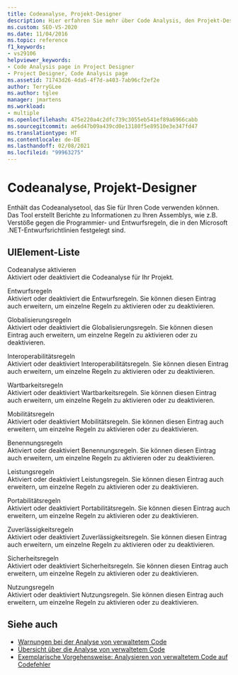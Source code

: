 ```yaml
---
title: Codeanalyse, Projekt-Designer
description: Hier erfahren Sie mehr über Code Analysis, den Projekt-Designer und darüber, dass dieser das Codeanalysetool enthält, das Sie optional für Ihren Code ausführen können.
ms.custom: SEO-VS-2020
ms.date: 11/04/2016
ms.topic: reference
f1_keywords:
- vs29106
helpviewer_keywords:
- Code Analysis page in Project Designer
- Project Designer, Code Analysis page
ms.assetid: 71743d26-4da5-4f7d-a403-7ab96cf2ef2e
author: TerryGLee
ms.author: tglee
manager: jmartens
ms.workload:
- multiple
ms.openlocfilehash: 475e220a4c2dfc739c3055eb541ef89a6966cabb
ms.sourcegitcommit: ae6d47b09a439cd0e13180f5e89510e3e347fd47
ms.translationtype: HT
ms.contentlocale: de-DE
ms.lasthandoff: 02/08/2021
ms.locfileid: "99963275"
---
```

# <a name="code-analysis-project-designer"></a>Codeanalyse, Projekt-Designer

Enthält das Codeanalysetool, das Sie für Ihren Code verwenden können. Das Tool erstellt Berichte zu Informationen zu Ihren Assemblys, wie z.B. Verstöße gegen die Programmier- und Entwurfsregeln, die in den Microsoft .NET-Entwurfsrichtlinien festgelegt sind.

## <a name="uielement-list"></a>UIElement-Liste

Codeanalyse aktivieren\
Aktiviert oder deaktiviert die Codeanalyse für Ihr Projekt.

Entwurfsregeln\
Aktiviert oder deaktiviert die Entwurfsregeln. Sie können diesen Eintrag auch erweitern, um einzelne Regeln zu aktivieren oder zu deaktivieren.

Globalisierungsregeln\
Aktiviert oder deaktiviert die Globalisierungsregeln. Sie können diesen Eintrag auch erweitern, um einzelne Regeln zu aktivieren oder zu deaktivieren.

Interoperabilitätsregeln\
Aktiviert oder deaktiviert Interoperabilitätsregeln. Sie können diesen Eintrag auch erweitern, um einzelne Regeln zu aktivieren oder zu deaktivieren.

Wartbarkeitsregeln\
Aktiviert oder deaktiviert Wartbarkeitsregeln. Sie können diesen Eintrag auch erweitern, um einzelne Regeln zu aktivieren oder zu deaktivieren.

Mobilitätsregeln\
Aktiviert oder deaktiviert Mobilitätsregeln. Sie können diesen Eintrag auch erweitern, um einzelne Regeln zu aktivieren oder zu deaktivieren.

Benennungsregeln\
Aktiviert oder deaktiviert Benennungsregeln. Sie können diesen Eintrag auch erweitern, um einzelne Regeln zu aktivieren oder zu deaktivieren.

Leistungsregeln\
Aktiviert oder deaktiviert Leistungsregeln. Sie können diesen Eintrag auch erweitern, um einzelne Regeln zu aktivieren oder zu deaktivieren.

Portabilitätsregeln\
Aktiviert oder deaktiviert Portabilitätsregeln. Sie können diesen Eintrag auch erweitern, um einzelne Regeln zu aktivieren oder zu deaktivieren.

Zuverlässigkeitsregeln\
Aktiviert oder deaktiviert Zuverlässigkeitsregeln. Sie können diesen Eintrag auch erweitern, um einzelne Regeln zu aktivieren oder zu deaktivieren.

Sicherheitsregeln\
Aktiviert oder deaktiviert Sicherheitsregeln. Sie können diesen Eintrag auch erweitern, um einzelne Regeln zu aktivieren oder zu deaktivieren.

Nutzungsregeln\
Aktiviert oder deaktiviert Nutzungsregeln. Sie können diesen Eintrag auch erweitern, um einzelne Regeln zu aktivieren oder zu deaktivieren.

## <a name="see-also"></a>Siehe auch

- [Warnungen bei der Analyse von verwaltetem Code](/dotnet/fundamentals/code-analysis/quality-rules/index)
- [Übersicht über die Analyse von verwaltetem Code](../../code-quality/code-analysis-for-managed-code-overview.md)
- [Exemplarische Vorgehensweise: Analysieren von verwaltetem Code auf Codefehler](../../code-quality/walkthrough-analyzing-managed-code-for-code-defects.md)
